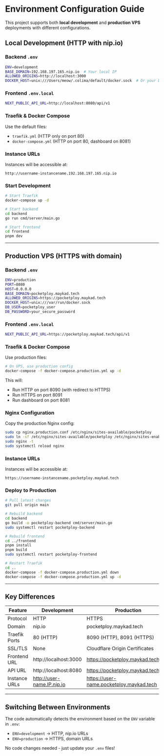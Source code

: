 # Environment Configuration Guide

This project supports both **local development** and **production VPS** deployments with different configurations.

## Local Development (HTTP with nip.io)

### Backend `.env`
```bash
ENV=development
BASE_DOMAIN=192.168.197.165.nip.io  # Your local IP
ALLOWED_ORIGINS=http://localhost:3000
DOCKER_HOST=unix:///Users/meow/.colima/default/docker.sock  # Or your Docker socket
```

### Frontend `.env.local`
```bash
NEXT_PUBLIC_API_URL=http://localhost:8080/api/v1
```

### Traefik & Docker Compose
Use the default files:
- `traefik.yml` (HTTP only on port 80)
- `docker-compose.yml` (HTTP on port 80, dashboard on 8081)

### Instance URLs
Instances will be accessible at:
```
http://username-instancename.192.168.197.165.nip.io
```

### Start Development
```bash
# Start Traefik
docker-compose up -d

# Start backend
cd backend
go run cmd/server/main.go

# Start frontend
cd frontend
pnpm dev
```

---

## Production VPS (HTTPS with domain)

### Backend `.env`
```bash
ENV=production
PORT=8080
HOST=0.0.0.0
BASE_DOMAIN=pocketploy.maykad.tech
ALLOWED_ORIGINS=https://pocketploy.maykad.tech
DOCKER_HOST=unix:///var/run/docker.sock
DB_USER=pocketploy_user
DB_PASSWORD=your_secure_password
```

### Frontend `.env.local`
```bash
NEXT_PUBLIC_API_URL=https://pocketploy.maykad.tech/api/v1
```

### Traefik & Docker Compose
Use production files:
```bash
# On VPS, use production config
docker-compose -f docker-compose.production.yml up -d
```

This will:
- Run HTTP on port 8090 (with redirect to HTTPS)
- Run HTTPS on port 8091
- Run dashboard on port 8081

### Nginx Configuration
Copy the production Nginx config:
```bash
sudo cp nginx.production.conf /etc/nginx/sites-available/pocketploy
sudo ln -sf /etc/nginx/sites-available/pocketploy /etc/nginx/sites-enabled/
sudo nginx -t
sudo systemctl reload nginx
```

### Instance URLs
Instances will be accessible at:
```
https://username-instancename.pocketploy.maykad.tech
```

### Deploy to Production
```bash
# Pull latest changes
git pull origin main

# Rebuild backend
cd backend
go build -o pocketploy-backend cmd/server/main.go
sudo systemctl restart pocketploy-backend

# Rebuild frontend
cd ../frontend
pnpm install
pnpm build
sudo systemctl restart pocketploy-frontend

# Restart Traefik
cd ..
docker-compose -f docker-compose.production.yml down
docker-compose -f docker-compose.production.yml up -d
```

---

## Key Differences

| Feature | Development | Production |
|---------|------------|------------|
| Protocol | HTTP | HTTPS |
| Domain | nip.io | pocketploy.maykad.tech |
| Traefik Ports | 80 (HTTP) | 8090 (HTTP), 8091 (HTTPS) |
| SSL/TLS | None | Cloudflare Origin Certificates |
| Frontend URL | http://localhost:3000 | https://pocketploy.maykad.tech |
| API URL | http://localhost:8080 | https://pocketploy.maykad.tech/api/ |
| Instance URLs | http://user-name.IP.nip.io | https://user-name.pocketploy.maykad.tech |

---

## Switching Between Environments

The code automatically detects the environment based on the `ENV` variable in `.env`:
- `ENV=development` → HTTP, nip.io URLs
- `ENV=production` → HTTPS, domain URLs

No code changes needed - just update your `.env` files!
